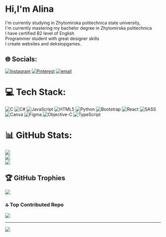 # Hi,I'm Alina

I'm currently studying in Zhytomirska politechnica state university,<br/>
I'm currently mastering my bachelor degree in Zhytomirska politechnica<br/>
I have certified B2 level of English<br/>
Programmer student with great designer skills<br/>
I create websites and dekstopgames.<br/>


## 🌐 Socials:
[![Instagram](https://img.shields.io/badge/Instagram-%23E4405F.svg?logo=Instagram&logoColor=white)](https://instagram.com/aliaaaasss._) [![Pinterest](https://img.shields.io/badge/Pinterest-%23E60023.svg?logo=Pinterest&logoColor=white)](https://pinterest.com/sssmerchhh) [![email](https://img.shields.io/badge/Email-D14836?logo=gmail&logoColor=white)](mailto:alishka.amazing@gmail.com) 

# 💻 Tech Stack:
![C](https://img.shields.io/badge/c-%2300599C.svg?style=for-the-badge&logo=c&logoColor=white) ![C#](https://img.shields.io/badge/c%23-%23239120.svg?style=for-the-badge&logo=csharp&logoColor=white) ![JavaScript](https://img.shields.io/badge/javascript-%23323330.svg?style=for-the-badge&logo=javascript&logoColor=%23F7DF1E) ![HTML5](https://img.shields.io/badge/html5-%23E34F26.svg?style=for-the-badge&logo=html5&logoColor=white) ![Python](https://img.shields.io/badge/python-3670A0?style=for-the-badge&logo=python&logoColor=ffdd54) ![Bootstrap](https://img.shields.io/badge/bootstrap-%238511FA.svg?style=for-the-badge&logo=bootstrap&logoColor=white) ![React](https://img.shields.io/badge/react-%2320232a.svg?style=for-the-badge&logo=react&logoColor=%2361DAFB) ![SASS](https://img.shields.io/badge/SASS-hotpink.svg?style=for-the-badge&logo=SASS&logoColor=white) ![Canva](https://img.shields.io/badge/Canva-%2300C4CC.svg?style=for-the-badge&logo=Canva&logoColor=white) ![Figma](https://img.shields.io/badge/figma-%23F24E1E.svg?style=for-the-badge&logo=figma&logoColor=white) ![Objective-C](https://img.shields.io/badge/OBJECTIVE--C-%233A95E3.svg?style=for-the-badge&logo=apple&logoColor=white) ![TypeScript](https://img.shields.io/badge/typescript-%23007ACC.svg?style=for-the-badge&logo=typescript&logoColor=white)
# 📊 GitHub Stats:
![](https://github-readme-stats.vercel.app/api?username=likar3400&theme=dark&hide_border=false&include_all_commits=false&count_private=false)<br/>
![](https://nirzak-streak-stats.vercel.app/?user=likar3400&theme=dark&hide_border=false)<br/>
![](https://github-readme-stats.vercel.app/api/top-langs/?username=likar3400&theme=dark&hide_border=false&include_all_commits=false&count_private=false&layout=compact)

## 🏆 GitHub Trophies
![](https://github-profile-trophy.vercel.app/?username=likar3400&theme=radical&no-frame=false&no-bg=true&margin-w=4)

### 🔝 Top Contributed Repo
![](https://github-contributor-stats.vercel.app/api?username=likar3400&limit=5&theme=dark&combine_all_yearly_contributions=true)

---
[![](https://visitcount.itsvg.in/api?id=likar3400&icon=0&color=0)](https://visitcount.itsvg.in)

<!-- Proudly created with GPRM ( https://gprm.itsvg.in ) -->
